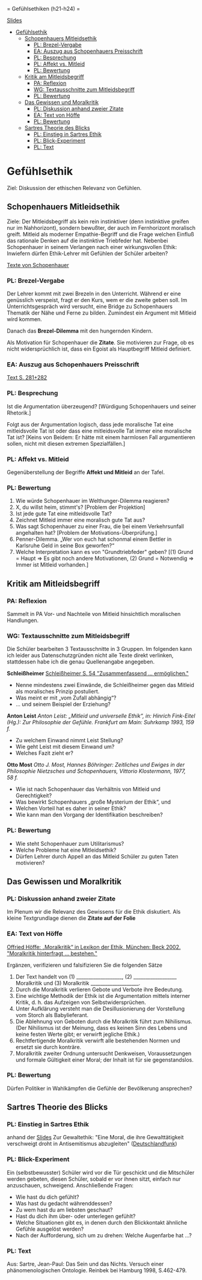 = Gefühlsethiken (h21-h24) =

[Slides](http://xcosx.de/mgb/keineph-slides/ethik-slides/Mitleidsethik.html)

<!-- MDTOC maxdepth:6 firsth1:1 numbering:0 flatten:0 bullets:1 updateOnSave:1 -->

- [Gefühlsethik](#gefühlsethik)   
   - [Schopenhauers Mitleidsethik](#schopenhauers-mitleidsethik)   
      - [PL: Brezel-Vergabe](#pl-brezel-vergabe)   
      - [EA: Auszug aus Schopenhauers Preisschrift](#ea-auszug-aus-schopenhauers-preisschrift)   
      - [PL: Besprechung](#pl-besprechung)   
      - [PL: Affekt vs. Mitleid](#pl-affekt-vs-mitleid)   
      - [PL: Bewertung](#pl-bewertung)   
   - [Kritik am Mitleidsbegriff](#kritik-am-mitleidsbegriff)   
      - [PA: Reflexion](#pa-reflexion)   
      - [WG: Textausschnitte zum Mitleidsbegriff](#wg-textausschnitte-zum-mitleidsbegriff)   
      - [PL: Bewertung](#pl-bewertung)   
   - [Das Gewissen und Moralkritik](#das-gewissen-und-moralkritik)   
      - [PL: Diskussion anhand zweier Zitate](#pl-diskussion-anhand-zweier-zitate)   
      - [EA: Text von Höffe](#ea-text-von-höffe)   
      - [PL: Bewertung](#pl-bewertung)   
   - [Sartres Theorie des Blicks](#sartres-theorie-des-blicks)   
      - [PL: Einstieg in Sartres Ethik](#pl-einstieg-in-sartres-ethik)   
      - [PL: Blick-Experiment](#pl-blick-experiment)   
      - [PL: Text](#pl-text)   

<!-- /MDTOC -->

# Gefühlsethik
Ziel: Diskussion der ethischen Relevanz von Gefühlen.

## Schopenhauers Mitleidsethik
Ziele: Der Mitleidsbegriff als kein rein instinktiver (denn instinktive greifen nur im Nahhorizont), sondern bewußter, der auch im Fernhorizont moralisch greift. Mitleid als moderner Empathie-Begriff und die Frage welchen Einfluß das rationale Denken auf die instinktive Triebfeder hat. Nebenbei Schopenhauer in seinem Verlangen nach einer wirkungsvollen Ethik: Inwiefern dürfen Ethik-Lehrer mit Gefühlen der Schüler arbeiten?

[Texte von Schopenhauer](https://de.wikipedia.org/wiki/Arthur_Schopenhauer#Werke)

### PL: Brezel-Vergabe
Der Lehrer kommt mit zwei Brezeln in den Unterricht. Während er eine genüsslich verspeist, fragt er den Kurs, wem er die zweite geben soll. Im Unterrichtsgespräch wird versucht, eine Bridge zu Schopenhauers Thematik der Nähe und Ferne zu bilden. Zumindest ein Argument mit Mitleid wird kommen.

Danach das **Brezel-Dilemma** mit den hungernden Kindern.

Als Motivation für Schopenhauer die **Zitate**. Sie motivieren zur Frage, ob es nicht widersprüchlich ist, dass ein Egoist als Hauptbegriff Mitleid definiert.

### EA: Auszug aus Schopenhauers Preisschrift
[Text S. 281+282](http://reader.digitale-sammlungen.de/de/fs2/object/display/bsb10137231_00284.html?zoom=0.8500000000000003)

### PL: Besprechung
Ist die Argumentation überzeugend? [Würdigung Schopenhauers und seiner Rhetorik.]

Folgt aus der Argumentation logisch, dass jede moralische Tat eine mitleidsvolle Tat ist oder dass eine mitleidsvolle Tat immer eine moralische Tat ist? [Keins von Beidem: Er hätte mit einem harmlosen Fall argumentieren sollen, nicht mit diesen extremen Spezialfällen.]

### PL: Affekt vs. Mitleid

Gegenüberstellung der Begriffe **Affekt und Mitleid** an der Tafel.

### PL: Bewertung
1. Wie würde Schopenhauer im Welthunger-Dilemma reagieren?
1. X, du willst heim, stimmt's? [Problem der Projektion]
1. Ist jede gute Tat eine mitleidsvolle Tat?
1. Zeichnet Mitleid immer eine moralisch gute Tat aus?
1. Was sagt Schopenhauer zu einer Frau, die bei einem Verkehrsunfall angehalten hat? [Problem der Motivations-Überprüfung.]
1. Penner-Dilemma. „Wer von euch hat schonmal einem Bettler in Karlsruhe Geld in seine Box geworfen?“
1. Welche Interpretation kann es von "Grundtriebfeder" geben? [(1) Grund = Haupt => Es gibt noch andere Motivationen, (2) Grund = Notwendig => Immer ist Mitleid vorhanden.]


## Kritik am Mitleidsbegriff

### PA: Reflexion

Sammelt in PA Vor- und Nachteile von Mitleid hinsichtlich moralischen Handlungen.

### WG: Textausschnitte zum Mitleidsbegriff

Die Schüler bearbeiten 3 Textausschnitte in 3 Gruppen. Im folgenden kann ich leider aus Datenschutzgründen nicht alle Texte direkt verlinken, stattdessen habe ich die genau Quellenangabe angegeben.

**Schleißheimer**
[Schleißheimer S. 54 "Zusammenfassend ... ermöglichen."](https://books.google.de/books?id=jM3N15KBITsC&lpg=PA54&ots=HbfQUGIiS_&dq=schlei%C3%9Fheimer%20gef%C3%BChl%20des%20mitleids%20zweifellos&hl=de&pg=PA54#v=onepage&q=zusammenfassend&f=false)

* Nenne mindestens zwei Einwände, die Schleißheimer gegen das Mitleid als moralisches Prinzip postuliert.
* Was meint er mit „vom Zufall abhängig“?
* ... und seinem Beispiel der Erziehung?

**Anton Leist**
*Anton Leist: „Mitleid und universelle Ethik“, in: Hinrich Fink-Eitel (Hg.): Zur Philosophie der Gefühle. Frankfurt am Main: Suhrkamp 1993, 159 f.*

* Zu welchem Einwand nimmt Leist Stellung?
* Wie geht Leist mit diesem Einwand um?
* Welches Fazit zieht er?

**Otto Most**
*Otto J. Most, Hannes Böhringer: Zeitliches und Ewiges in der Philosophie Nietzsches und Schopenhauers, Vittorio Klostermann, 1977, 58 f.*

* Wie ist nach Schopenhauer das Verhältnis von Mitleid und Gerechtigkeit?
* Was bewirkt Schopenhauers „große Mysterium der Ethik“, und
* Welchen Vorteil hat es daher in seiner Ethik?
* Wie kann man den Vorgang der Identifikation beschreiben?

### PL: Bewertung
* Wie steht Schopenhauer zum Utilitarismus?
* Welche Probleme hat eine Mitleidsethik?
* Dürfen Lehrer durch Appell an das Mitleid Schüler zu guten Taten motivieren?

## Das Gewissen und Moralkritik

### PL: Diskussion anhand zweier Zitate

Im Plenum wir die Relevanz des Gewissens für die Ethik diskutiert. Als kleine Textgrundlage dienen die **Zitate auf der Folie**

### EA: Text von Höffe

[Offried Höffe: „Moralkritik“ in Lexikon der Ethik, München: Beck 2002. "Moralkritik hinterfragt ... bestehen."](https://books.google.de/books?id=Vd8BARuOVHQC&lpg=PA216&ots=ucMdKgKnwR&dq=Moralkritik%20hinterfragt%20die%20in%20einer%20Gesellschaft%20herrschende%20Moral%20auf%20ihren%20verborgenen%20Zweck%20und&hl=de&pg=PA216#v=onepage&q=moralkritik%20hinterfragt&f=false)

Ergänzen, verifizieren und falsifizieren Sie die folgenden Sätze

1. Der Text handelt von (1) ___________________, (2) __________________ Moralkritik und (3) Moralkritik ____________________.
2. Durch die Moralkritik verlieren Gebote und Verbote ihre Bedeutung.
3. Eine wichtige Methodik der Ethik ist die Argumentation mittels interner Kritik, d. h. das Aufzeigen von Selbstwidersprüchen.
4. Unter Aufklärung versteht man die Desillusionierung der Vorstellung vom Storch als Babylieferant.
5. Die Ablehnung von Geboten durch die Moralkritik führt zum Nihilismus. (Der Nihilismus ist der Meinung, dass es keinen Sinn des Lebens und keine festen Werte gibt; er verwirft jegliche Ethik.)
6. Rechtfertigende Moralkritik verwirft alle bestehenden Normen und ersetzt sie durch konträre.
7. Moralkritik zweiter Ordnung untersucht Denkweisen, Voraussetzungen und formale Gültigkeit einer Moral; der Inhalt ist für sie gegenstandslos.

### PL: Bewertung
Dürfen Politiker in Wahlkämpfen die Gefühle der Bevölkerung ansprechen?

## Sartres Theorie des Blicks

### PL: Einstieg in Sartres Ethik
anhand der [Slides]()
Zur Gewaltethik: "Eine Moral, die ihre Gewalttätigkeit verschweigt droht in Antisemitismus abzugleiten" ([Deutschlandfunk](http://www.deutschlandfunk.de/jean-paul-sartre-entwuerfe-fuer-eine-moralphilosophie.700.de.html?dram:article_id=82328))

### PL: Blick-Experiment
Ein (selbstbewusster) Schüler wird vor die Tür geschickt und die Mitschüler werden gebeten, diesen Schüler, sobald er vor ihnen sitzt, einfach nur anzuschauen, schweigend.
Anschließende Fragen:
* Wie hast du dich gefühlt?
* Was hast du gedacht währenddessen?
* Zu wem hast du am liebsten geschaut?
* Hast du dich ihm über- oder unterlegen gefühlt?
* Welche Situationen gibt es, in denen durch den Blickkontakt ähnliche Gefühle ausgelöst werden?
*  Nach der Aufforderung, sich um zu drehen: Welche Augenfarbe hat ...?

### PL: Text
Aus: Sartre, Jean-Paul: Das Sein und das Nichts. Versuch einer phänomenologischen Ontologie. Reinbek bei Hamburg 1998, S.462-479.
